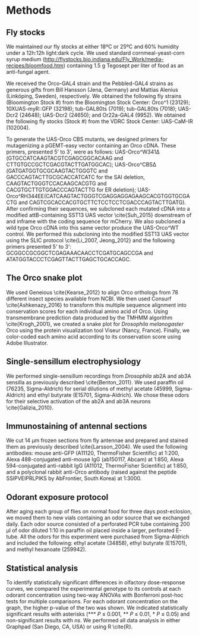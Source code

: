# Methods
## Fly stocks
We maintained our fly stocks at either 18ºC or 25ºC and 60% humidity under a 12h:12h light:dark cycle.
We used standard cornmeal-yeast-corn syrup medium (http://flystocks.bio.indiana.edu/Fly_Work/media-recipes/bloomfood.htm) containing 1.5 g Tegosept per liter of food as an anti-fungal agent.

We received the Orco-GAL4 strain and the Pebbled-GAL4 strains as generous gifts from Bill Hansson (Jena, Germany) and Mattias Alenius (Linköping, Sweden), respectively.
We obtained the following fly strains (Bloomington Stock #) from the Bloomington Stock Center: Orco^1 (23129); 10XUAS-myR::GFP (32198); tub-GAL80ts (7019); tub-GAL80ts (7018); UAS-Dcr2 (24648); UAS-Dcr2 (24650); and Or22a-GAL4 (9952).
We obtained the following fly stocks (Stock #) from the VDRC Stock Center: UAS-CaM-IR (102004).

To generate the UAS-Orco CBS mutants, we designed primers for mutagenizing a pGEMT-easy vector containing an Orco cDNA.
These primers, presented 5' to 3', were as follows: UAS-Orco^W341Δ (GTGCCATCAAGTACGTCGAGCGGCACAAG and CTTGTGCCGCTCGACGTACTTGATGGCAC); UAS-Orco^CBSΔ (GATGATGGTGCGCAAGTACTGGGTC and GACCCAGTACTTGCGCACCATCATC for the SAI deletion, CAAGTACTGGGTCCACAAGCACGTG and CACGTGCTTGTGGACCCAGTACTTG for ER deletion); UAS-Orco^RH344EE(CATCAAGTACTGGGTCGAGGAGGAGAAGCACGTGGTGCGACTG and CAGTCGCACCACGTGCTTCTCCTCCTCGACCCAGTACTTGATG).
After confirming their sequences, we subcloned each mutated cDNA into a modified attB-containing SST13 UAS vector \cite{Suh_2015} downstream of and inframe with the coding sequence for mCherry.
We also subcloned a wild type Orco cDNA into this same vector produce the UAS-Orco^WT control.
We performed this subcloning into the modified SST13 UAS vector using the SLIC protocol \cite{Li_2007, Jeong_2012} and the following primers presented 5' to 3': GCGGCCGCGGCTCGAGAAACAACCTCGATGCAGCCGA and ATATGGTACCCTCGAGTTACTTGAGCTGCACCAGC.

## The Orco snake plot
We used Geneious \cite{Kearse_2012} to align Orco orthologs from 78 different insect species available from NCBI.
We then used Consurf \cite{Ashkenazy_2016} to transform this multiple sequence alignment into conservation scores for each individual amino acid of Orco.
Using transmembrane prediction data produced by the TMHMM algorithm \cite{Krogh_2001}, we created a snake plot for _Drosophila melanogaster_ Orco using the protein visualization tool Viseur (Nancy, France).
Finally, we color-coded each amino acid according to its conservation score using Adobe Illustrator.

## Single-sensillum electrophysiology
We performed single-sensillum recordings from _Drosophila_ ab2A and ab3A sensilla as previously described \cite{Benton_2011}. 
We used paraffin oil (76235, Sigma-Aldrich) for serial dilutions of methyl acetate (45999, Sigma-Aldrich) and ethyl butyrate (E15701, Sigma-Aldrich).
We chose these odors for their selective activation of the ab2A and ab3A neurons \cite{Galizia_2010}.

## Immunostaining of antennal sections
We cut 14 μm frozen sections from fly antennae and prepared and stained them as previously described \cite{Larsson_2004}.
We used the following antibodies: mouse anti-GFP (A11120, ThermoFisher Scientific) at 1:200, Alexa 488-conjugated anti-mouse IgG (ab150117, Abcam) at 1:850, Alexa 594-conjugated anti-rabbit IgG (A11012, ThermoFisher Scientific) at 1:850, and a polyclonal rabbit anti-Orco antibody (raised against the peptide SSIPVEIPRLPIKS by AbFrontier, South Korea) at 1:3000.

## Odorant exposure protocol
After aging each group of flies on normal food for three days post-eclosion, we moved them to new vials containing an odor source that we exchanged daily.
Each odor source consisted of a perforated PCR tube containing 200 μl of odor diluted 1:10 in paraffin oil placed inside a larger, perforated E-tube.
All the odors for this experiment were purchased from Sigma-Aldrich and included the following: ethyl acetate (34858), ethyl butyrate (E15701), and methyl hexanoate (259942).

## Statistical analysis
To identify statistically significant differences in olfactory dose-response curves, we compared the experimental genotype to its controls at each odorant concentration using two-way ANOVAs with Bonferroni post-hoc tests for multiple comparisons.
For each odorant concentration on the graph, the higher p-value of the two was shown.
We indicated statistically significant results with asterisks (*** _P_ ≤ 0.001, ** _P_ ≤ 0.01, * _P_ ≤ 0.05) and non-significant results with _ns_.
We performed all data analysis in either Graphpad (San Diego, CA, USA) or using R \cite{R}.